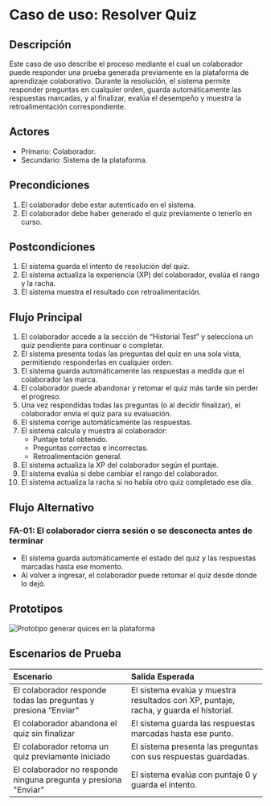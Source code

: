 # Caso de uso: Resolver Quiz

## Descripción
Este caso de uso describe el proceso mediante el cual un colaborador puede responder una prueba generada previamente en la plataforma de aprendizaje colaborativo. Durante la resolución, el sistema permite responder preguntas en cualquier orden, guarda automáticamente las respuestas marcadas, y al finalizar, evalúa el desempeño y muestra la retroalimentación correspondiente.

## Actores
- Primario: Colaborador.
- Secundario: Sistema de la plataforma.

## Precondiciones

1. El colaborador debe estar autenticado en el sistema.
2. El colaborador debe haber generado el quiz previamente o tenerlo en curso.


## Postcondiciones
1. El sistema guarda el intento de resolución del quiz.
2. El sistema actualiza la experiencia (XP) del colaborador, evalúa el rango y la racha.
3. El sistema muestra el resultado con retroalimentación.

## Flujo Principal

1. El colaborador accede a la sección de “Historial Test” y selecciona un quiz pendiente para continuar o completar.
2. El sistema presenta todas las preguntas del quiz en una sola vista, permitiendo responderlas en cualquier orden.
3. El sistema guarda automáticamente las respuestas a medida que el colaborador las marca.
4. El colaborador puede abandonar y retomar el quiz más tarde sin perder el progreso.
5. Una vez respondidas todas las preguntas (o al decidir finalizar), el colaborador envía el quiz para su evaluación.
6. El sistema corrige automáticamente las respuestas.
7. El sistema calcula y muestra al colaborador:
    - Puntaje total obtenido.
    - Preguntas correctas e incorrectas.
    - Retroalimentación general.
8. El sistema actualiza la XP del colaborador según el puntaje.
9. El sistema evalúa si debe cambiar el rango del colaborador.
10. El sistema actualiza la racha si no había otro quiz completado ese día.

## Flujo Alternativo
### FA-01: El colaborador cierra sesión o se desconecta antes de terminar
- El sistema guarda automáticamente el estado del quiz y las respuestas marcadas hasta ese momento.
- Al volver a ingresar, el colaborador puede retomar el quiz desde donde lo dejó.


## Prototipos
![Prototipo generar quices en la plataforma](imagenes/prototipo-resolver-quizz.png)


## Escenarios de Prueba
| Escenario | Salida Esperada |
|:----------|:----------------|
|El colaborador responde todas las preguntas y presiona “Enviar”|El sistema evalúa y muestra resultados con XP, puntaje, racha, y guarda el historial. |
| El colaborador abandona el quiz sin finalizar | El sistema guarda las respuestas marcadas hasta ese punto.|
| El colaborador retoma un quiz previamente iniciado | El sistema presenta las preguntas con sus respuestas guardadas. |
El colaborador no responde ninguna pregunta y presiona "Enviar"| El sistema evalúa con puntaje 0 y guarda el intento. |